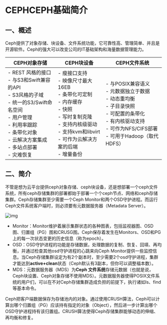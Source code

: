 # CEPHCEPH基础简介

## 一、概述

​	Ceph提供了对象存储、块设备、文件系统功能，它可靠性高、管理简单、并且是开源软件。Ceph的强大可以改变公司的IT基础架构和海量数据管理能力。

| CEPH对象存储                                                 | CEPH块设备                                                   | CEPH文件系统                                                 |
| ------------------------------------------------------------ | ------------------------------------------------------------ | ------------------------------------------------------------ |
| - REST 风格的接口 <br/>- 与S3和Swift兼容的API <br/>- S3风格的子域 <br/>- 统一的S3/Swift命名空间 <br/>- 用户管理 <br/>- 利用率跟踪 <br/>- 条带化对象 <br/>- 云解决方案集成 <br/>- 多站点部署 <br/>- 灾难恢复 | - 瘦接口支持 <br/>- 映像尺寸最大16EB <br/>- 条带化可定制 <br/>- 内存缓存 <br/>- 快照 <br/>- 写时复制克隆 <br/>- 支持内核级驱动 <br/>- 支持kvm和libvirt<br/>- 可作为云解决方案的后端 <br/>- 增量备份 | - 与POSIX兼容语义 <br/>- 元数据独立于数据<br/>- 动态重均衡 <br/>- 子目录快照 <br/>- 可配置的条带化 <br/>- 有内核驱动支持 <br/>- 可作为NFS/CIFS部署 <br/>- 可用于Hadoop（取代HDFS） |



## 二、简介

​	不管是想为云平台提供ceph对象存储、ceph块设备，还是想部署一个ceph文件系统，所有ceph存储集群的部署都始于部署一个个ceph节点、网络和ceph存储集群。Ceph存储集群至少需要一个Ceph Monitor和两个OSD守护进程。而运行Ceph文件系统客户端时，则必须要有元数据服务器（Metadata Server）。

![img](http://docs.ceph.org.cn/_images/ditaa-fbe8ee62a8a21a317df92d84a62447c4ecd11e34.png)

- Monitor：Monitor维护着展示集群状态的各种图表，包括监视器图、OSD图、归置组（PG）图和CRUSG图。Ceph保存着发生在Monitors、OSD和PG上的每一次状态变更的历史信息（称为epoch）。
- OSD：OSD守护进程的功能是存储数据，处理数据的复制、恢复、回填、再均衡，并通过检查其他osd守护进程的心跳来向Ceph Monitor提供一些监控信息。当Ceph存储集群设定为有2个副本时，至少需要2个osd守护进程，集群才能达到**active+clean**状态（Ceph默认有3副本，但你可以调整福本数）。
- MDS：元数据服务器（MDS）为**Ceph 文件系统**存储元数据（也就是说，Ceph块设置、Ceph对象存储不使用MDS）。元数据服务器使得POSIX文件系统的用户们，可以在不对Ceph存储集群造成负担的前提下，执行诸如ls、find等基本命令。

Ceph把客户端数据保存为存储池内的对象。通过使用CRUSH算法，Ceph可以计算出哪个归置组（PG）应该持有指定的对象（Object），然后进一步计算出哪个OSD守护进程持有该归置组。CRUSH算法使得Ceph存储集群能够动态的伸缩、再均衡和修复。